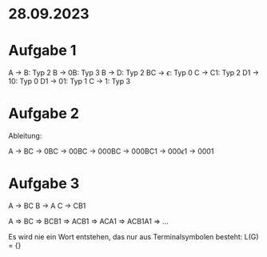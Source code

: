 28.09.2023
==========

# Aufgabe 1

A -> B: Typ 2
B -> 0B: Typ 3
B -> D: Typ 2
BC -> $\epsilon$: Typ 0
C -> C1: Typ 2
D1 -> 10: Typ 0
D1 -> 01: Typ 1
C -> 1: Typ 3

# Aufgabe 2

Ableitung:

A -> BC -> 0BC -> 00BC -> 000BC -> 000BC1 -> 000$\epsilon$1 -> 0001

# Aufgabe 3

A -> BC
B -> A
C -> CB1

A => BC => BCB1 => ACB1 => ACA1 => ACB1A1 => ...

Es wird nie ein Wort entstehen, das nur aus Terminalsymbolen besteht: L(G) = {}
